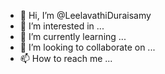 - 👋 Hi, I’m @LeelavathiDuraisamy
- 👀 I’m interested in ...
- 🌱 I’m currently learning ...
- 💞️ I’m looking to collaborate on ...
- 📫 How to reach me ...

<!---
LeelavathiDuraisamy/LeelavathiDuraisamy is a ✨ special ✨ repository because its `README.md` (this file) appears on your GitHub profile.
You can click the Preview link to take a look at your changes.
--->
